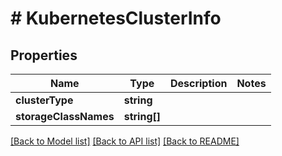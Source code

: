 # # KubernetesClusterInfo

## Properties

Name | Type | Description | Notes
------------ | ------------- | ------------- | -------------
**clusterType** | **string** |  |
**storageClassNames** | **string[]** |  |

[[Back to Model list]](../../README.md#models) [[Back to API list]](../../README.md#endpoints) [[Back to README]](../../README.md)
